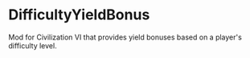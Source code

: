 # DifficultyYieldBonus
Mod for Civilization VI that provides yield bonuses based on a player's difficulty level.
